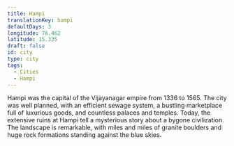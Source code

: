 ```yaml
---
title: Hampi
translationKey: hampi
defaultDays: 3
longitude: 76.462
latitude: 15.335
draft: false
id: city
type: city
tags:
  - Cities
  - Hampi
---
```

Hampi was the capital of the Vijayanagar empire from 1336 to 1565. The city was well planned, with an efficient sewage system, a bustling marketplace full of luxurious goods, and countless palaces and temples. Today, the extensive ruins at Hampi tell a mysterious story about a bygone civilization. The landscape is remarkable, with miles and miles of granite boulders and huge rock formations standing against the blue skies.